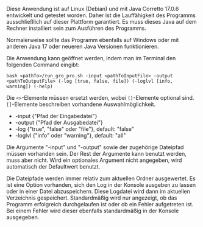 Diese Anwendung ist auf Linux (Debian) und mit Java Corretto 17.0.6 entwickelt und getestet worden.
Daher ist die Lauffähigkeit des Programms ausschließlich auf dieser Plattform garantiert.
Es muss dieses Java auf dem Rechner installiert sein zum Ausführen des Programms.

Normalerweise sollte das Programm ebenfalls auf Windows oder mit anderen Java 17 oder neueren Java Versionen funktionieren.

Die Anwendung kann geöffnet werden, indem man im Terminal den folgenden Command eingibt:

`bash <pathTo>/run_gro_pro.sh -input <pathToInputFile> -output <pathToOutputFile> (-log [true, false, file]) (-loglvl [info, warning]) (-help)`

Die `<>`-Elemente müssen ersetzt werden, wobei `()`-Elemente optional sind.
`[]`-Elemente beschreiben vorhandene Auswahlmöglichkeit.

* -input {"Pfad der Eingabedatei"} 
* -output {"Pfad der Ausgabedatei"}
* -log {"true", "false" oder "file"}, default: "false"
* -loglvl {"info" oder "warning"}, default: "all"

Die Argumente "-input" und "-output" sowie der zugehörige Dateipfad müssen vorhanden sein. 
Der Rest der Argumente kann benutzt werden, muss aber nicht. 
Wird ein optionales Argument nicht angegeben, wird automatisch der Defaultwert benutzt.

Die Dateipfade werden immer relativ zum aktuellen Ordner ausgewertet.
Es ist eine Option vorhanden, sich den Log in der Konsole ausgeben zu lassen oder
in einer Datei abzuspeichern. Diese Logdatei wird dann im aktuellen Verzeichnis gespeichert.
Standardmäßig wird nur angezeigt, ob das Programm erfolgreich durchgelaufen ist oder 
ob ein Fehler aufgetreten ist. 
Bei einem Fehler wird dieser ebenfalls standardmäßig in der Konsole ausgegeben. 
